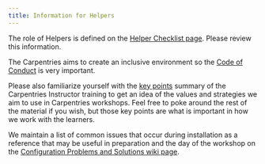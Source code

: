 ```yaml
---
title: Information for Helpers
---
```


The role of Helpers is defined on the [Helper Checklist page](https://docs.carpentries.org/topic_folders/hosts_instructors/hosts_instructors_checklist.html#helper-checklist). Please review this information.

The Carpentries aims to create an inclusive environment so the [Code of Conduct](https://docs.carpentries.org/topic_folders/policies/code-of-conduct.html) is very important.

Please also familiarize yourself with the [key points](https://carpentries.github.io/instructor-training/reference.html) summary of the Carpentries Instructor training to get an idea of the values and strategies we aim to use in Carpentries workshops. Feel free to poke around the rest of the material if you wish, but those key points are what is important in how we work with the learners.

We maintain a list of common issues that occur during installation as a reference that may be useful in preparation and the day of the workshop on the
[Configuration Problems and Solutions wiki page]({{site.swc_github}}/workshop-template/wiki/Configuration-Problems-and-Solutions).

